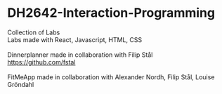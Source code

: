 # DH2642-Interaction-Programming
Collection of Labs
</br>
Labs made with React, Javascript, HTML, CSS
</br>
</br>
Dinnerplanner made in collaboration with Filip Stål
</br>
https://github.com/fstal
</br>
</br>
FitMeApp made in collaboration with Alexander Nordh, Filip Stål, Louise Gröndahl
